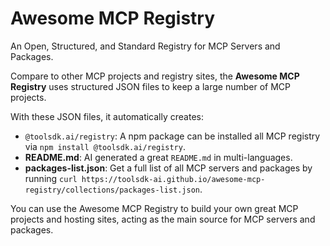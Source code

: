 # Awesome MCP Registry

An Open, Structured, and Standard Registry for MCP Servers and Packages.

Compare to other MCP projects and registry sites, the **Awesome MCP Registry** uses structured JSON files to keep a large number of MCP projects.

With these JSON files, it automatically creates:

- `@toolsdk.ai/registry`: A npm package can be installed all MCP registry via `npm install @toolsdk.ai/registry`.
- **README.md**: AI generated a great `README.md` in multi-languages.
- **packages-list.json**: Get a full list of all MCP servers and packages by running `curl https://toolsdk-ai.github.io/awesome-mcp-registry/collections/packages-list.json`.

You can use the Awesome MCP Registry to build your own great MCP projects and hosting sites, acting as the main source for MCP servers and packages.
